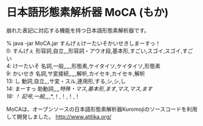 日本語形態素解析器 MoCA (もか)
====

崩れた表記に対応する機能を持つ日本語形態素解析器です。

% java -jar MoCA.jar
すんげぇけーたいそかいせきしまーすっ！<br>
  0: すんげぇ   形容詞,自立,*,*,形容詞・アウオ段,基本形,すごい,スゴイ,スゴイ,すごい<br>
  4: けーたいそ 名詞,一般,*,*,*,*,形態素,ケイタイソ,ケイタイソ,形態素<br>
  9: かいせき   名詞,サ変接続,*,*,*,*,解析,カイセキ,カイセキ,解析<br>
 13: し 動詞,自立,*,*,サ変・スル,連用形,する,シ,シ,し<br>
 14: まーすっ   助動詞,*,*,*,特殊・マス,基本形,ます,マス,マス,ます<br>
 18: ！ 記号,一般,*,*,*,*,！,！,！,！

MoCAは、オープンソースの日本語形態素解析器Kuromojiのソースコードを利用して開発しました。
http://www.atilika.org/

